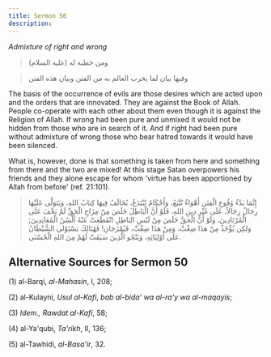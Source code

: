 ```yaml
---
title: Sermon 50
description: 
---
```


*Admixture of right and wrong*

> ومن خطبة له (عليه السلام)

> وفيها بيان لما يخرب العالم به من الفتن وبيان هذه الفتن

The basis of the occurrence of evils are those desires which are acted
upon and the orders that are innovated. They are against the Book of
Allah. People co-operate with each other about them even though it is
against the Religion of Allah. If wrong had been pure and unmixed it
would not be hidden from those who are in search of it. And if right had
been pure without admixture of wrong those who bear hatred towards it
would have been silenced.

What is, however, done is that something is taken from here and
something from there and the two are mixed! At this stage Satan
overpowers his friends and they alone escape for whom 'virtue has been
apportioned by Allah from before' (ref. 21:101).

> إِنَّمَا بَدْءُ وُقُوعِ الْفِتَنِ أَهْوَاءٌ تُتَّبَعُ، وَأَحْكَامٌ تُبْتَدَعُ، يُخَالَفُ فِيهَا كِتابُ اللهِ،
> وَيَتَوَلَّى عَلَيْهَا رِجَالٌ رِجَالاً، عَلَى غَيْرِ دِينِ اللهِ، فَلَوْ أَنَّ الْبَاطِلَ خَلَصَ مِنْ مِزَاجِ
> الْحَقِّ لَمْ يَخْفَ عَلَى الْمُرْتَادِينَ، وَلَوْ أَنَّ الْحقَّ خَلَصَ مِنْ لَبْسِ البَاطِلِ انْقَطَعَتْ عَنْهُ
> أَلْسُنُ الْمُعَانِدِينَ; وَلكِن يُؤْخَذُ مِنْ هذَا ضِغْثٌ، وَمِنْ هذَا ضِغْثٌ، فَيُمْزَجَانِ! فَهُنَالِكَ
> يَسْتَوْلي الشَّيْطَانُ عَلَى أَوْلِيَائِهِ، وَيَنْجُو الَّذِينَ سَبَقَتْ لَهُمْ مِنَ اللهِ الْحُسْنَى.

## Alternative Sources for Sermon 50

\(1\) al-Barqi, *al-Mahasin*, I, 208;

\(2\) al-Kulayni, *Usul al-Kafi*, *bab al-bida' wa al-ra\'y wa
al-maqayis*;

\(3\) *Idem.,* *Rawdat al-Kafi*, 58;

\(4\) al-Ya'qubi, *Ta\'rikh*, II, 136;

\(5\) al-Tawhidi, *al-Basa\'ir*, 32.